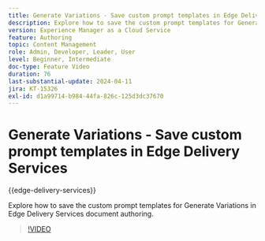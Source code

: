 ```yaml
---
title: Generate Variations - Save custom prompt templates in Edge Delivery Services
description: Explore how to save the custom prompt templates for Generate Variations in Edge Delivery Services document authoring.
version: Experience Manager as a Cloud Service
feature: Authoring
topic: Content Management
role: Admin, Developer, Leader, User
level: Beginner, Intermediate
doc-type: Feature Video
duration: 76
last-substantial-update: 2024-04-11
jira: KT-15326
exl-id: d1a99714-b984-44fa-826c-125d3dc37670
---
```

# Generate Variations - Save custom prompt templates in Edge Delivery Services

{{edge-delivery-services}}

Explore how to save the custom prompt templates for Generate Variations in Edge Delivery Services document authoring.

>[!VIDEO](https://video.tv.adobe.com/v/3428317/?learn=on)

